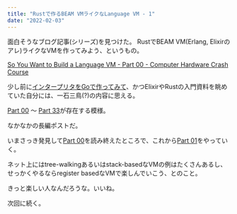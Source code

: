 ```yaml
---
title: "Rustで作るBEAM VMライクなLanguage VM - 1"
date: "2022-02-03"
---
```


面白そうなブログ記事(シリーズ)を見つけた。
RustでBEAM VM(Erlang, Elixirのアレ)ライクなVMを作ってみよう、というもの。

[So You Want to Build a Language VM - Part 00 - Computer Hardware Crash Course](https://blog.subnetzero.io/post/building-language-vm-part-00/)

少し前に[インタープリタをGoで作ってみて](https://interpreterbook.com/)、かつElixirやRustの入門資料を眺めていた自分には、一石三鳥(?)の内容に思える。

[Part 00](https://blog.subnetzero.io/post/building-language-vm-part-00/) 〜 [Part 33](https://blog.subnetzero.io/post/building-language-vm-part-33/)が存在する模様。

なかなかの長編ポストだ。

いまさっき発見して[Part 00]((https://blog.subnetzero.io/post/building-language-vm-part-00/))を読み終えたところで、これから[Part 01]((https://blog.subnetzero.io/post/building-language-vm-part-01/))をやっていく。


ネット上にはtree-walkingあるいはstack-basedなVMの例はたくさんあるし、せっかくやるならregister basedなVMで楽しんでいこう、とのこと。

きっと楽しい人なんだろうな。いいね。


次回に続く。

